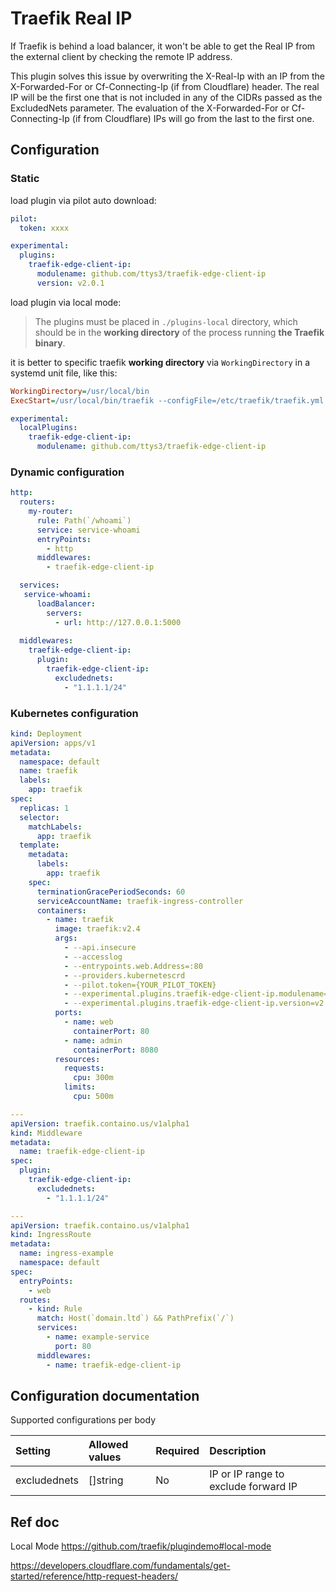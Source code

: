 # Traefik Real IP

If Traefik is behind a load balancer, it won't be able to get the Real IP from the external client by checking the remote IP address.

This plugin solves this issue by overwriting the X-Real-Ip with an IP from the X-Forwarded-For or Cf-Connecting-Ip (if from Cloudflare) header. The real IP will be the first one that is not included in any of the CIDRs passed as the ExcludedNets parameter. The evaluation of the X-Forwarded-For or Cf-Connecting-Ip (if from Cloudflare) IPs will go from the last to the first one.

## Configuration

### Static

load plugin via pilot auto download:

```yaml
pilot:
  token: xxxx

experimental:
  plugins:
    traefik-edge-client-ip:
      modulename: github.com/ttys3/traefik-edge-client-ip
      version: v2.0.1
```

load plugin via local mode:

> The plugins must be placed in `./plugins-local` directory, which should be in the **working directory** of the process running **the Traefik binary**.

it is better to specific traefik **working directory** via `WorkingDirectory` in a systemd unit file, like this:

```ini
WorkingDirectory=/usr/local/bin
ExecStart=/usr/local/bin/traefik --configFile=/etc/traefik/traefik.yml
```

```yaml
experimental:
  localPlugins:
    traefik-edge-client-ip:
      modulename: github.com/ttys3/traefik-edge-client-ip
```

### Dynamic configuration

```yaml
http:
  routers:
    my-router:
      rule: Path(`/whoami`)
      service: service-whoami
      entryPoints:
        - http
      middlewares:
        - traefik-edge-client-ip

  services:
   service-whoami:
      loadBalancer:
        servers:
          - url: http://127.0.0.1:5000
  
  middlewares:
    traefik-edge-client-ip:
      plugin:
        traefik-edge-client-ip:
          excludednets:
            - "1.1.1.1/24"
```

### Kubernetes configuration

```yaml
kind: Deployment
apiVersion: apps/v1
metadata:
  namespace: default
  name: traefik
  labels:
    app: traefik
spec:
  replicas: 1
  selector:
    matchLabels:
      app: traefik
  template:
    metadata:
      labels:
        app: traefik
    spec:
      terminationGracePeriodSeconds: 60
      serviceAccountName: traefik-ingress-controller
      containers:
        - name: traefik
          image: traefik:v2.4
          args:
            - --api.insecure
            - --accesslog
            - --entrypoints.web.Address=:80
            - --providers.kubernetescrd
            - --pilot.token={YOUR_PILOT_TOKEN}
            - --experimental.plugins.traefik-edge-client-ip.modulename=github.com/ttys3/traefik-edge-client-ip
            - --experimental.plugins.traefik-edge-client-ip.version=v2.0.0
          ports:
            - name: web
              containerPort: 80
            - name: admin
              containerPort: 8080
          resources:
            requests:
              cpu: 300m
            limits:
              cpu: 500m

---
apiVersion: traefik.containo.us/v1alpha1
kind: Middleware
metadata:
  name: traefik-edge-client-ip
spec:
  plugin:
    traefik-edge-client-ip:
      excludednets:
        - "1.1.1.1/24"

---
apiVersion: traefik.containo.us/v1alpha1
kind: IngressRoute
metadata:
  name: ingress-example
  namespace: default
spec:
  entryPoints:
    - web
  routes:
    - kind: Rule
      match: Host(`domain.ltd`) && PathPrefix(`/`)
      services:
        - name: example-service
          port: 80
      middlewares:
        - name: traefik-edge-client-ip
```

## Configuration documentation

Supported configurations per body

| Setting           | Allowed values      | Required    | Description |
| :--               | :--                 | :--         | :--         |
| excludednets      | []string            | No          | IP or IP range to exclude forward IP |

## Ref doc

Local Mode
https://github.com/traefik/plugindemo#local-mode

https://developers.cloudflare.com/fundamentals/get-started/reference/http-request-headers/
